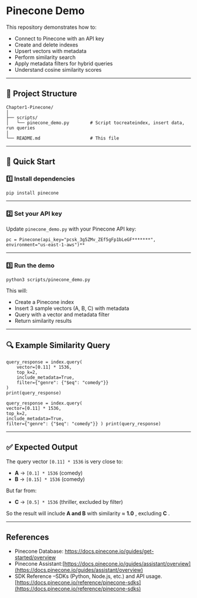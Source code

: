 # Pinecone Demo

This repository demonstrates how to:

* Connect to Pinecone with an API key
* Create and delete indexes
* Upsert vectors with metadata
* Perform similarity search
* Apply metadata filters for hybrid queries
* Understand cosine similarity scores

---

## 📂 Project Structure

<pre class="overflow-visible!" data-start="468" data-end="638"><div class="contain-inline-size rounded-2xl relative bg-token-sidebar-surface-primary"><div class="sticky top-9"><div class="absolute end-0 bottom-0 flex h-9 items-center pe-2"><div class="bg-token-bg-elevated-secondary text-token-text-secondary flex items-center gap-4 rounded-sm px-2 font-sans text-xs"><span class="" data-state="closed"></span></div></div></div><div class="overflow-y-auto p-4" dir="ltr"><code class="whitespace-pre!"><span><span>Chapter1-Pinecone/
│
├── scripts/
│   └── pinecone_demo.py        # Script </span><span>to</span><span></span><span>create</span><span></span><span>index</span><span>, </span><span>insert</span><span> data, run queries
│
└── README.md                   # This file
</span></span></code></div></div></pre>

---

## 🚀 Quick Start

### 1️⃣ Install dependencies

```
pip install pinecone
```

---

### 2️⃣ Set your API key

Update `pinecone_demo.py` with your Pinecone API key:

```
pc = Pinecone(api_key="pcsk_3g5ZMv_ZEf5gFp1bLeGF*******", environment="us-east-1-aws")**
```

---

### 3️⃣ Run the demo

```
python3 scripts/pinecone_demo.py
```

This will:

* Create a Pinecone index
* Insert 3 sample vectors (A, B, C) with metadata
* Query with a vector and metadata filter
* Return similarity results

---

## 🔍 Example Similarity Query

<pre class="overflow-visible!" data-start="1143" data-end="1316"><div class="contain-inline-size rounded-2xl relative bg-token-sidebar-surface-primary"><div class="sticky top-9"><div class="absolute end-0 bottom-0 flex h-9 items-center pe-2"><div class="bg-token-bg-elevated-secondary text-token-text-secondary flex items-center gap-4 rounded-sm px-2 font-sans text-xs"><span class="" data-state="closed"></span></div></div></div><div class="overflow-y-auto p-4" dir="ltr"><code class="whitespace-pre! language-python"><span><span>query_response = index.query(
    vector=[</span><span>0.11</span><span>] * </span><span>1536</span><span>,
    top_k=</span><span>2</span><span>,
    include_metadata=</span><span>True</span><span>,
    </span><span>filter</span><span>={</span><span>"genre"</span><span>: {</span><span>"$eq"</span><span>: </span><span>"comedy"</span><span>}}
)
</span><span>print</span><span>(query_response)
</span></span></code></div></div></pre>



```
query_response = index.query(   
vector=[0.11] * 1536,   
top_k=2,   
include_metadata=True,   
filter={"genre": {"$eq": "comedy"}} ) print(query_response)
```

---

## ✅ Expected Output

The query vector `[0.11] * 1536` is very close to:

* **A** → `[0.1] * 1536` (comedy)
* **B** → `[0.15] * 1536` (comedy)

But far from:

* **C** → `[0.5] * 1536` (thriller, excluded by filter)

So the result will include **A and B** with similarity ≈  **1.0** , excluding  **C** .

---

## References

* Pinecone Database:  https://docs.pinecone.io/guides/get-started/overview
* Pinecone Assistant:[https://docs.pinecone.io/guides/assistant/overview](https://docs.pinecone.io/guides/assistant/overview)
* SDK Reference –SDKs (Python, Node.js, etc.) and API usage. [https://docs.pinecone.io/reference/pinecone-sdks](https://docs.pinecone.io/reference/pinecone-sdks)
